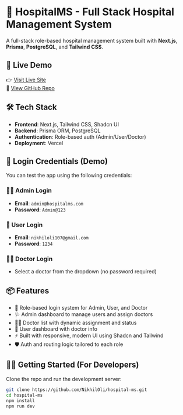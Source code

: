 # 🏥 HospitalMS - Full Stack Hospital Management System

A full-stack role-based hospital management system built with **Next.js**, **Prisma**, **PostgreSQL**, and **Tailwind CSS**.

## 🚀 Live Demo

👉 [Visit Live Site](https://hospital-ms-blue.vercel.app)  
📂 [View GitHub Repo](https://github.com/NikhilOli/hospital-ms)

## 🛠 Tech Stack

- **Frontend**: Next.js, Tailwind CSS, Shadcn UI
- **Backend**: Prisma ORM, PostgreSQL
- **Authentication**: Role-based auth (Admin/User/Doctor)
- **Deployment**: Vercel

## 🔐 Login Credentials (Demo)

You can test the app using the following credentials:

### 👨‍💼 Admin Login
- **Email**: `admin@hospitalms.com`
- **Password**: `Admin@123`

### 👤 User Login
- **Email**: `nikhiloli107@gmail.com`
- **Password**: `1234`

### 👨‍⚕️ Doctor Login
- Select a doctor from the dropdown (no password required)

## 📦 Features

- 🔑 Role-based login system for Admin, User, and Doctor
- 🩺 Admin dashboard to manage users and assign doctors
- 👨‍⚕️ Doctor list with dynamic assignment and status
- 👥 User dashboard with doctor info
- ⚡ Built with responsive, modern UI using Shadcn and Tailwind
- 🛡️ Auth and routing logic tailored to each role

## 🧑‍💻 Getting Started (For Developers)

Clone the repo and run the development server:

```bash
git clone https://github.com/NikhilOli/hospital-ms.git
cd hospital-ms
npm install
npm run dev
